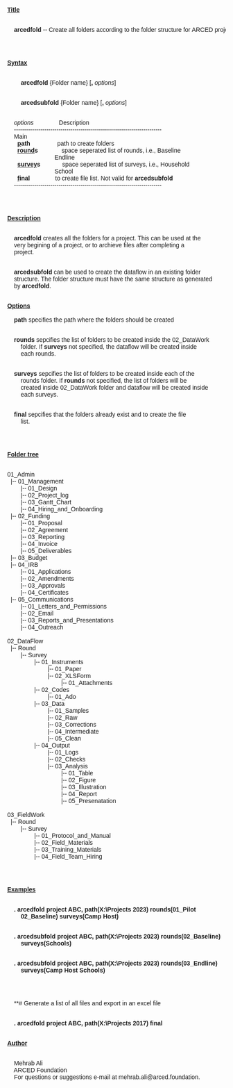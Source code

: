 <style>
    * {
      font-family: "Gill Sans", sans-serif;
    }
</style>

<pre>
<b><u>Title</u></b>
<p>
    <b>arcedfold</b> -- Create all folders according to the folder structure for ARCED projects. <b>arcedfold</b> uses <a href="https://www.veracrypt.fr/en/Home.html"> veracrypt </a> for folder encryption. Download <a href="https://www.veracrypt.fr/en/Downloads.html"> veracrypt </a> and install in your computer if you want to use encryption as part of your dataflow. You also need to download and install <a href="https://docs.surveycto.com/05-exporting-and-publishing-data/02-exporting-data-with-surveycto-desktop/01.using-desktop.html"> SurveyCTO Desktop </a> for manual data download, if you opt for it.
<p>
<p>
<a name="syntax"></a><b><u>Syntax</u></b>
<p>
        <b>arcedfold</b> {Folder name} [<b>,</b> <i>options</i>]
<p>
        <b>arcedsubfold</b> {Folder name} [<b>,</b> <i>options</i>]
<p>
    <i>options</i>               Description
    -------------------------------------------------------------------------
    Main
      <b><u>p</u></b><b>ath</b>                path to create folders
      <b><u>round</u></b><b>s</b>              space seperated list of rounds, i.e., Baseline
                            Endline
      <b><u>survey</u></b><b>s</b>             space seperated list of surveys, i.e., Household
                            School
      <b><u>f</u></b><b>inal</b>               to create file list. Not valid for <b>arcedsubfold</b>
    -------------------------------------------------------------------------
<p>
<p>
<a name="description"></a><b><u>Description</u></b>
<p>
    <b>arcedfold</b> creates all the folders for a project. This can be used at the
    very begining of a project, or to archieve files after completing a
    project.
<p>
    <b>arcedsubfold</b> can be used to create the dataflow in an existing folder
    structure. The folder structure must have the same structure as generated
    by <b>arcedfold</b>.
<p>
<a name="options"></a><b><u>Options</u></b>

    <b>path</b> specifies the path where the folders should be created
<p>
    <b>rounds</b> sepcifies the list of folders to be created inside the 02_DataWork
        folder. If <b>surveys</b> not specified, the dataflow will be created inside
        each rounds.
<p>
    <b>surveys</b> sepcifies the list of folders to be created inside each of the
        rounds folder. If <b>rounds</b> not specified, the list of folders will be
        created inside 02_DataWork folder and dataflow will be created inside
        each surveys.
<p>
    <b>final</b> sepcifies that the folders already exist and to create the file
        list.
<p>
<p>
<a name="description"></a><b><u>Folder tree</u></b>
<p>
01_Admin
  |-- 01_Management
        |-- 01_Design
        |-- 02_Project_log
        |-- 03_Gantt_Chart
        |-- 04_Hiring_and_Onboarding
  |-- 02_Funding
        |-- 01_Proposal
        |-- 02_Agreement
        |-- 03_Reporting
        |-- 04_Invoice
        |-- 05_Deliverables
  |-- 03_Budget
  |-- 04_IRB
        |-- 01_Applications
        |-- 02_Amendments
        |-- 03_Approvals
        |-- 04_Certificates
  |-- 05_Communications
        |-- 01_Letters_and_Permissions
        |-- 02_Email
        |-- 03_Reports_and_Presentations
        |-- 04_Outreach
    
02_DataFlow
  |-- Round
        |-- Survey
                |-- 01_Instruments
                        |-- 01_Paper
                        |-- 02_XLSForm
                                |-- 01_Attachments
                |-- 02_Codes
                        |-- 01_Ado
                |-- 03_Data
                        |-- 01_Samples
                        |-- 02_Raw
                        |-- 03_Corrections
                        |-- 04_Intermediate
                        |-- 05_Clean
                |-- 04_Output
                        |-- 01_Logs
                        |-- 02_Checks
                        |-- 03_Analysis
                                |-- 01_Table
                                |-- 02_Figure
                                |-- 03_Illustration
                                |-- 04_Report
                                |-- 05_Presenatation
                               
03_FieldWork
  |-- Round
        |-- Survey
                |-- 01_Protocol_and_Manual
                |-- 02_Field_Materials
                |-- 03_Training_Materials
                |-- 04_Field_Team_Hiring
<p>
<p>
<a name="examples"></a><b><u>Examples</u></b>
<p>
    <b>. arcedfold project ABC, path(X:\Projects 2023) rounds(01_Pilot</b>
        <b>02_Baseline) surveys(Camp Host)</b>
<p>
    <b>. arcedsubfold project ABC, path(X:\Projects 2023) rounds(02_Baseline)</b>
        <b>surveys(Schools)</b>
<p>
    <b>. arcedsubfold project ABC, path(X:\Projects 2023) rounds(03_Endline)</b>
        <b>surveys(Camp Host Schools)</b>
<p>
<p>
    **# Generate a list of all files and export in an excel file
<p>
    <b>. arcedfold project ABC, path(X:\Projects 2017) final</b>
<p>
<a name="author"></a><b><u>Author</u></b>
<p>
    Mehrab Ali
    ARCED Foundation
    For questions or suggestions e-mail at mehrab.ali@arced.foundation.
</pre>